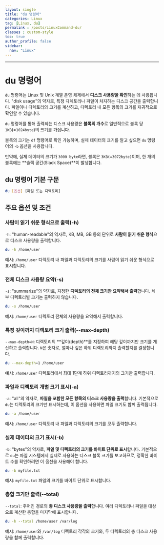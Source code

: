 ```yaml
---
layout: single
title: "du 명령어"
categories: Linux
tag: [Linux, du]
permalink : /posts/LinuxCommand-du/
classes : custom-style
toc: true
author_profile: false
sidebar:
  nav: "Linux"
---
```


<hr>

# du 명령어

`du` 명령어는 Linux 및 Unix 계열 운영 체제에서 **디스크 사용량을 확인**하는 데 사용됩니다. "disk usage"의 약자로, 특정 디렉토리나 파일이 차지하는 디스크 공간을 출력합니다. 파일이나 디렉토리의 크기를 계산하고, 디렉토리 내 모든 항목의 크기를 재귀적으로 확인할 수 있습니다.

`du` 명령어를 통해 출력되는 디스크 사용량은 **블록의 개수**로 일반적으로 블록 당 `1KB`(=`1024byte`)의 크기를 가집니다. 

블록의 크기는 `df` 명령어로 확인 가능하며, 실제 데이터의 크기를 알고 싶으면 `du` 명령어의 `-b` 옵션을 사용합니다.

만약에, 실제 데이터의 크기가 `3000 byte`라면, 블록은 `3KB(=3072byte)`이며, 한 개의 블록에는 **슬랙 공간(Slack Space)**이 발생합니다.

## du 명령어 기본 구문

```bash
du [옵션] [파일 또는 디렉토리]
```

## 주요 옵션 및 조건

### 사람이 읽기 쉬운 형식으로 출력(-h)

`-h`: "human-readable"의 약자로, KB, MB, GB 등의 단위로 **사람이 읽기 쉬운 형식**으로 디스크 사용량을 출력합니다.

```bash
du -h /home/user
```

예시: `/home/user` 디렉토리 내 파일과 디렉토리의 크기를 사람이 읽기 쉬운 형식으로 표시합니다.

### 전체 디스크 사용량 요약(-s)

`-s`: "summarize"의 약자로, 지정한 **디렉토리의 전체 크기만 요약해서 출력**합니다. 세부 디렉토리별 크기는 출력하지 않습니다.

```bash
du -s /home/user
```

예시: `/home/user` 디렉토리 전체의 사용량을 요약해서 출력합니다.

### 특정 깊이까지 디렉토리 크기 출력(--max-depth)

`--max-depth=N`: 디렉토리의 **깊이(depth)**를 지정하여 해당 깊이까지만 크기를 계산하고 출력합니다. `N`은 숫자로, 얼마나 깊은 하위 디렉토리까지 출력할지를 결정합니다.

```bash
du --max-depth=1 /home/user
```

예시: `/home/user` 디렉토리에서 최대 1단계 하위 디렉토리까지의 크기만 출력합니다.

### 파일과 디렉토리 개별 크기 표시(-a)

`-a`: "all"의 약자로, **파일을 포함한 모든 항목의 디스크 사용량을 출력**합니다. 기본적으로 `du`는 디렉토리의 크기만 표시하는데, 이 옵션을 사용하면 파일 크기도 함께 출력됩니다.

```bash
du -a /home/user
```

예시: `/home/user` 디렉토리 내 파일과 디렉토리의 크기를 모두 출력합니다.

### 실제 데이터의 크기 표시(-b)

`-b`: "bytes"의 약자로, **파일 및 디렉토리의 크기를 바이트 단위로 표시**합니다. 기본적으로 `du`는 파일 시스템에서 실제로 사용하는 디스크 블록 크기를 보고하므로, 정확한 바이트 수를 확인하려면 이 옵션을 사용해야 합니다.

```bash
du -b myfile.txt
```

예시: `myfile.txt` 파일의 크기를 바이트 단위로 표시합니다.

### 총합 크기만 출력(--total)

`--total`: 주어진 경로의 **총 디스크 사용량을 출력**합니다. 여러 디렉토리나 파일을 대상으로 계산한 총합을 마지막에 표시합니다.

```bash
du -h --total /home/user /var/log
```

예시: `/home/user`와 `/var/log` 디렉토리 각각의 크기와, 두 디렉토리의 총 디스크 사용량을 함께 출력합니다.
